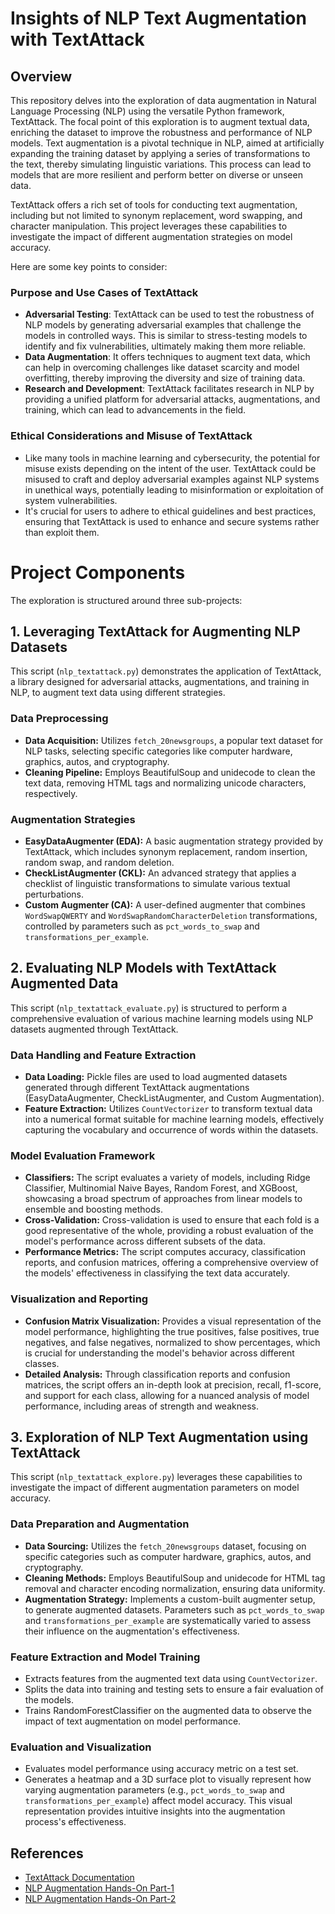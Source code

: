 # Insights of NLP Text Augmentation with TextAttack

## Overview

This repository delves into the exploration of data augmentation in Natural Language Processing (NLP) using the versatile Python framework, TextAttack. The focal point of this exploration is to augment textual data, enriching the dataset to improve the robustness and performance of NLP models. Text augmentation is a pivotal technique in NLP, aimed at artificially expanding the training dataset by applying a series of transformations to the text, thereby simulating linguistic variations. This process can lead to models that are more resilient and perform better on diverse or unseen data.

TextAttack offers a rich set of tools for conducting text augmentation, including but not limited to synonym replacement, word swapping, and character manipulation. This project leverages these capabilities to investigate the impact of different augmentation strategies on model accuracy. 

Here are some key points to consider:

### Purpose and Use Cases of TextAttack

- **Adversarial Testing**: TextAttack can be used to test the robustness of NLP models by generating adversarial examples that challenge the models in controlled ways. This is similar to stress-testing models to identify and fix vulnerabilities, ultimately making them more reliable.
- **Data Augmentation**: It offers techniques to augment text data, which can help in overcoming challenges like dataset scarcity and model overfitting, thereby improving the diversity and size of training data.
- **Research and Development**: TextAttack facilitates research in NLP by providing a unified platform for adversarial attacks, augmentations, and training, which can lead to advancements in the field.

### Ethical Considerations and Misuse of TextAttack
- Like many tools in machine learning and cybersecurity, the potential for misuse exists depending on the intent of the user. TextAttack could be misused to craft and deploy adversarial examples against NLP systems in unethical ways, potentially leading to misinformation or exploitation of system vulnerabilities.
- It's crucial for users to adhere to ethical guidelines and best practices, ensuring that TextAttack is used to enhance and secure systems rather than exploit them.

# Project Components

The exploration is structured around three sub-projects:

## 1. Leveraging TextAttack for Augmenting NLP Datasets

This script (`nlp_textattack.py`) demonstrates the application of TextAttack, a library designed for adversarial attacks, augmentations, and training in NLP, to augment text data using different strategies.

### Data Preprocessing
- **Data Acquisition:** Utilizes `fetch_20newsgroups`, a popular text dataset for NLP tasks, selecting specific categories like computer hardware, graphics, autos, and cryptography.
- **Cleaning Pipeline:** Employs BeautifulSoup and unidecode to clean the text data, removing HTML tags and normalizing unicode characters, respectively.

### Augmentation Strategies
- **EasyDataAugmenter (EDA):** A basic augmentation strategy provided by TextAttack, which includes synonym replacement, random insertion, random swap, and random deletion.
- **CheckListAugmenter (CKL):** An advanced strategy that applies a checklist of linguistic transformations to simulate various textual perturbations.
- **Custom Augmenter (CA):** A user-defined augmenter that combines `WordSwapQWERTY` and `WordSwapRandomCharacterDeletion` transformations, controlled by parameters such as `pct_words_to_swap` and `transformations_per_example`.

## 2. Evaluating NLP Models with TextAttack Augmented Data

This script (`nlp_textattack_evaluate.py`) is structured to perform a comprehensive evaluation of various machine learning models using NLP datasets augmented through TextAttack. 

### Data Handling and Feature Extraction
- **Data Loading:** Pickle files are used to load augmented datasets generated through different TextAttack augmentations (EasyDataAugmenter, CheckListAugmenter, and Custom Augmentation).
- **Feature Extraction:** Utilizes `CountVectorizer` to transform textual data into a numerical format suitable for machine learning models, effectively capturing the vocabulary and occurrence of words within the datasets.

### Model Evaluation Framework
- **Classifiers:** The script evaluates a variety of models, including Ridge Classifier, Multinomial Naive Bayes, Random Forest, and XGBoost, showcasing a broad spectrum of approaches from linear models to ensemble and boosting methods.
- **Cross-Validation:** Cross-validation is used to ensure that each fold is a good representative of the whole, providing a robust evaluation of the model's performance across different subsets of the data.
- **Performance Metrics:** The script computes accuracy, classification reports, and confusion matrices, offering a comprehensive overview of the models' effectiveness in classifying the text data accurately.

### Visualization and Reporting
- **Confusion Matrix Visualization:** Provides a visual representation of the model performance, highlighting the true positives, false positives, true negatives, and false negatives, normalized to show percentages, which is crucial for understanding the model's behavior across different classes.
- **Detailed Analysis:** Through classification reports and confusion matrices, the script offers an in-depth look at precision, recall, f1-score, and support for each class, allowing for a nuanced analysis of model performance, including areas of strength and weakness.

## 3. Exploration of NLP Text Augmentation using TextAttack

This script (`nlp_textattack_explore.py`) leverages these capabilities to investigate the impact of different augmentation parameters on model accuracy.

### Data Preparation and Augmentation 
- **Data Sourcing:** Utilizes the `fetch_20newsgroups` dataset, focusing on specific categories such as computer hardware, graphics, autos, and cryptography.
- **Cleaning Methods:** Employs BeautifulSoup and unidecode for HTML tag removal and character encoding normalization, ensuring data uniformity.
- **Augmentation Strategy:** Implements a custom-built augmenter setup, to generate augmented datasets. Parameters such as `pct_words_to_swap` and `transformations_per_example` are systematically varied to assess their influence on the augmentation's effectiveness.

### Feature Extraction and Model Training
- Extracts features from the augmented text data using `CountVectorizer`.
- Splits the data into training and testing sets to ensure a fair evaluation of the models.
- Trains RandomForestClassifier on the augmented data to observe the impact of text augmentation on model performance.

### Evaluation and Visualization
- Evaluates model performance using accuracy metric on a test set.
- Generates a heatmap and a 3D surface plot to visually represent how varying augmentation parameters (e.g., `pct_words_to_swap` and `transformations_per_example`) affect model accuracy. This visual representation provides intuitive insights into the augmentation process's effectiveness.


## References

- [TextAttack Documentation](https://textattack.readthedocs.io/en/latest/index.html)
- [NLP Augmentation Hands-On Part-1](https://akgeni.medium.com/nlp-augmentation-hands-on-cda88aa5d837)
- [NLP Augmentation Hands-On Part-2](https://akgeni.medium.com/nlp-augmentation-hands-on-77bfd9fff5e2)

